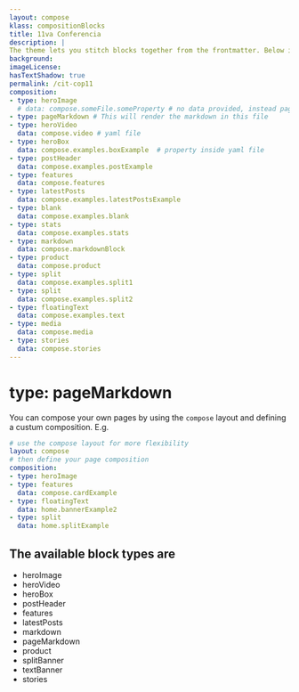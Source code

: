 ```yaml
---
layout: compose
klass: compositionBlocks
title: 11va Conferencia 
description: |
The theme lets you stitch blocks together from the frontmatter. Below is examples of how. See [`pages/compose.md`](https://github.com/gbif/jekyll-hp-base-theme/blob/master/pages/layout/compose.md) for the raw Markdown of this page.
background: 
imageLicense: 
hasTextShadow: true
permalink: /cit-cop11
composition:
- type: heroImage
  # data: compose.someFile.someProperty # no data provided, instead page data will be used
- type: pageMarkdown # This will render the markdown in this file
- type: heroVideo
  data: compose.video # yaml file
- type: heroBox
  data: compose.examples.boxExample  # property inside yaml file
- type: postHeader
  data: compose.examples.postExample
- type: features
  data: compose.features
- type: latestPosts
  data: compose.examples.latestPostsExample
- type: blank
  data: compose.examples.blank
- type: stats
  data: compose.examples.stats
- type: markdown
  data: compose.markdownBlock
- type: product
  data: compose.product
- type: split
  data: compose.examples.split1
- type: split
  data: compose.examples.split2
- type: floatingText
  data: compose.examples.text
- type: media
  data: compose.media
- type: stories
  data: compose.stories
---
```


# type: pageMarkdown
You can compose your own pages by using the `compose` layout and defining a custum composition. E.g.

```yaml
# use the compose layout for more flexibility
layout: compose
# then define your page composition
composition:
- type: heroImage 
- type: features
  data: compose.cardExample
- type: floatingText
  data: home.bannerExample2
- type: split
  data: home.splitExample
```

## The available block types are
* heroImage
* heroVideo
* heroBox
* postHeader
* features
* latestPosts
* markdown
* pageMarkdown
* product
* splitBanner
* textBanner
* stories